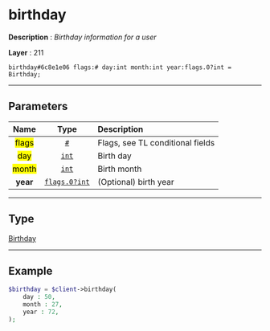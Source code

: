 # birthday

**Description** : *Birthday information for a user*

**Layer** : 211

```tl
birthday#6c8e1e06 flags:# day:int month:int year:flags.0?int = Birthday;
```

---

## Parameters

| Name | Type | Description |
| :---: | :---: | :--- |
| <mark>flags</mark> | [`#`](type/#) | Flags, see TL conditional fields |
| <mark>day</mark> | [`int`](type/int) | Birth day |
| <mark>month</mark> | [`int`](type/int) | Birth month |
| **year** | [`flags.0?int`](type/int) | (Optional) birth year |

---

## Type

[Birthday](type/Birthday)

---

## Example

```php
$birthday = $client->birthday(
	day : 50,
	month : 27,
	year : 72,
);
```
